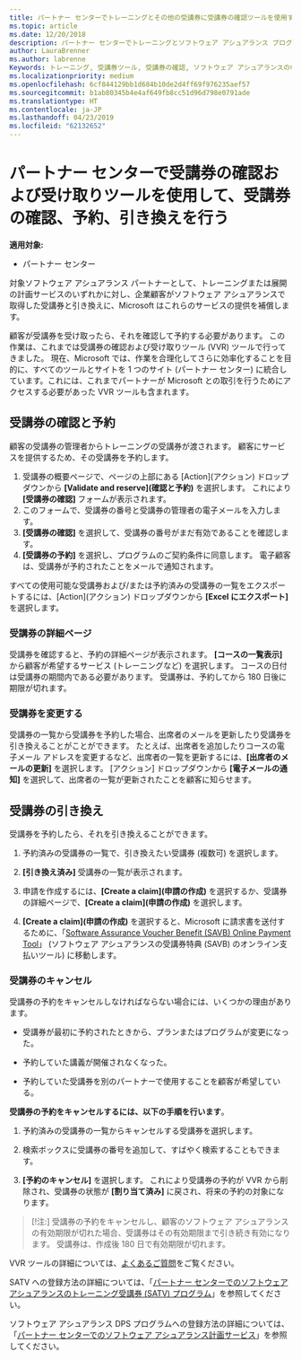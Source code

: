 ```yaml
---
title: パートナー センターでトレーニングとその他の受講券に受講券の確認ツールを使用する | パートナー センター
ms.topic: article
ms.date: 12/20/2018
description: パートナー センターでトレーニングとソフトウェア アシュアランス プログラムの受講券を申請できるようになりました
author: LauraBrenner
ms.author: labrenne
Keywords: トレーニング, 受講券ツール, 受講券の確認, ソフトウェア アシュアランスの申請, DPS, SATV
ms.localizationpriority: medium
ms.openlocfilehash: 6cf844129bb1d684b10de2d4ff69f976235aef57
ms.sourcegitcommit: b1ab80345b4e4af649fb8cc51d96d798e0791ade
ms.translationtype: HT
ms.contentlocale: ja-JP
ms.lasthandoff: 04/23/2019
ms.locfileid: "62132652"
---
```

# <a name="use-the-voucher-validation-and-redemption-tool-in-partner-center-to-validate-reserve-and-redeem-vouchers"></a>パートナー センターで受講券の確認および受け取りツールを使用して、受講券の確認、予約、引き換えを行う 

**適用対象:** 

- パートナー センター

対象ソフトウェア アシュアランス パートナーとして、トレーニングまたは展開の計画サービスのいずれかに対し、企業顧客がソフトウェア アシュアランスで取得した受講券と引き換えに、Microsoft はこれらのサービスの提供を補償します。

顧客が受講券を受け取ったら、それを確認して予約する必要があります。 この作業は、これまでは受講券の確認および受け取りツール (VVR) ツールで行ってきました。 現在、Microsoft では、作業を合理化してさらに効率化することを目的に、すべてのツールとサイトを 1 つのサイト (パートナー センター) に統合しています。これには、これまでパートナーが Microsoft との取引を行うためにアクセスする必要があった VVR ツールも含まれます。

## <a name="validate-and-reserve-a-voucher"></a>受講券の確認と予約

顧客の受講券の管理者からトレーニングの受講券が渡されます。 顧客にサービスを提供するため、その受講券を予約します。

1. 受講券の概要ページで、ページの上部にある [Action]\(アクション\) ドロップダウンから **[Validate and reserve]\(確認と予約\)** を選択します。 これにより **[受講券の確認]** フォームが表示されます。
2. このフォームで、受講券の番号と受講券の管理者の電子メールを入力します。
3. **[受講券の確認]** を選択して、受講券の番号がまだ有効であることを確認します。
4. **[受講券の予約]** を選択し、プログラムのご契約条件に同意します。 電子顧客は、受講券が予約されたことをメールで通知されます。

すべての使用可能な受講券および/または予約済みの受講券の一覧をエクスポートするには、[Action]\(アクション\) ドロップダウンから **[Excel にエクスポート]** を選択します。

### <a name="voucher-details-page"></a>受講券の詳細ページ

受講券を確認すると、予約の詳細ページが表示されます。 **[コースの一覧表示]** から顧客が希望するサービス (トレーニングなど) を選択します。
コースの日付は受講券の期間内である必要があります。 受講券は、予約してから 180 日後に期限が切れます。

### <a name="modify-a-voucher"></a>受講券を変更する

受講券の一覧から受講券を予約した場合、出席者のメールを更新したり受講券を引き換えることがことができます。 たとえば、出席者を追加したりコースの電子メール アドレスを変更するなど、出席者の一覧を更新するには、**[出席者のメールの更新]** を選択します。 [アクション] ドロップダウンから **[電子メールの通知]** を選択して、出席者の一覧が更新されたことを顧客に知らせます。

## <a name="redeem-a-voucher"></a>受講券の引き換え

受講券を予約したら、それを引き換えることができます。 

1. 予約済みの受講券の一覧で、引き換えたい受講券 (複数可) を選択します。 
2. **[引き換え済み]** 受講券の一覧が表示されます。

4. 申請を作成するには、**[Create a claim]\(申請の作成\)** を選択するか、受講券の詳細ページで、**[Create a claim]\(申請の作成\)** を選択します。

5. **[Create a claim]\(申請の作成\)** を選択すると、Microsoft に請求書を送付するために、「[Software Assurance Voucher Benefit (SAVB) Online Payment Tool](https://planningservices.partners.extranet.microsoft.com/en/Pages/getpaid.aspx)」 (ソフトウェア アシュアランスの受講券特典 (SAVB) のオンライン支払いツール) に移動します。


### <a name="cancel-a-voucher"></a>受講券のキャンセル

受講券の予約をキャンセルしなければならない場合には、いくつかの理由があります。

- 受講券が最初に予約されたときから、プランまたはプログラムが変更になった。

- 予約していた講義が開催されなくなった。

- 予約していた受講券を別のパートナーで使用することを顧客が希望している。

**受講券の予約をキャンセルするには、以下の手順を行います**。

1. 予約済みの受講券の一覧からキャンセルする受講券を選択します。

2. 検索ボックスに受講券の番号を追加して、すばやく検索することもできます。 

3. **[予約のキャンセル]** を選択します。 これにより受講券の予約が VVR から削除され、受講券の状態が **[割り当て済み]** に戻され、将来の予約の対象になります。

>[!注:] 受講券の予約をキャンセルし、顧客のソフトウェア アシュアランスの有効期限が切れた場合、受講券はその有効期限まで引き続き有効になります。 受講券は、作成後 180 日で有効期限が切れます。

VVR ツールの詳細については、[よくあるご質問](vvr-faq.md)をご覧ください。

SATV への登録方法の詳細については、「[パートナー センターでのソフトウェア アシュアランスのトレーニング受講券 (SATV) プログラム](software-assurance-satv.md)」を参照してください。

ソフトウェア アシュアランス DPS プログラムへの登録方法の詳細については、「[パートナー センターでのソフトウェア アシュアランス計画サービス](software-assurance-dps.md)」を参照してください。

